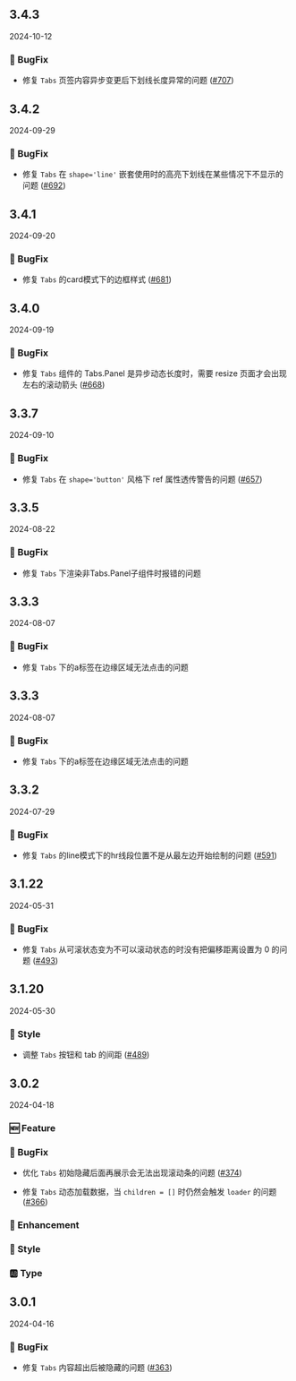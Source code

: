 ## 3.4.3
2024-10-12

### 🐞 BugFix

- 修复 `Tabs` 页签内容异步变更后下划线长度异常的问题 ([#707](https://github.com/sheinsight/shineout-next/pull/707))

## 3.4.2
2024-09-29

### 🐞 BugFix

- 修复 `Tabs` 在 `shape='line'` 嵌套使用时的高亮下划线在某些情况下不显示的问题 ([#692](https://github.com/sheinsight/shineout-next/pull/692))


## 3.4.1
2024-09-20

### 🐞 BugFix

- 修复 `Tabs` 的card模式下的边框样式 ([#681](https://github.com/sheinsight/shineout-next/pull/681))

## 3.4.0
2024-09-19

### 🐞 BugFix

- 修复 `Tabs` 组件的 Tabs.Panel 是异步动态长度时，需要 resize 页面才会出现左右的滚动箭头 ([#668](https://github.com/sheinsight/shineout-next/pull/668))

## 3.3.7
2024-09-10

### 🐞 BugFix

- 修复 `Tabs` 在 `shape='button'` 风格下 ref 属性透传警告的问题 ([#657](https://github.com/sheinsight/shineout-next/pull/657))

## 3.3.5
2024-08-22

### 🐞 BugFix

- 修复 `Tabs` 下渲染非Tabs.Panel子组件时报错的问题

## 3.3.3
2024-08-07

### 🐞 BugFix

- 修复 `Tabs` 下的a标签在边缘区域无法点击的问题

## 3.3.3
2024-08-07

### 🐞 BugFix

- 修复 `Tabs` 下的a标签在边缘区域无法点击的问题

## 3.3.2
2024-07-29

### 🐞 BugFix

- 修复 `Tabs` 的line模式下的hr线段位置不是从最左边开始绘制的问题 ([#591](https://github.com/sheinsight/shineout-next/pull/591))

## 3.1.22
2024-05-31

### 🐞 BugFix

- 修复 `Tabs` 从可滚状态变为不可以滚动状态的时没有把偏移距离设置为 0 的问题  ([#493](https://github.com/sheinsight/shineout-next/pull/493))

## 3.1.20
2024-05-30
### 💅 Style

- 调整 `Tabs` 按钮和 tab 的间距 ([#489](https://github.com/sheinsight/shineout-next/pull/489)) 

## 3.0.2
2024-04-18

### 🆕 Feature

### 🐞 BugFix

- 优化 `Tabs` 初始隐藏后面再展示会无法出现滚动条的问题 ([#374](https://github.com/sheinsight/shineout-next/pull/374))

- 修复 `Tabs` 动态加载数据，当 `children = []` 时仍然会触发 `loader` 的问题 ([#366](https://github.com/sheinsight/shineout-next/pull/366))

### 💎 Enhancement

### 💅 Style

### 🆎 Type


## 3.0.1
2024-04-16

### 🐞 BugFix

- 修复 `Tabs` 内容超出后被隐藏的问题 ([#363](https://github.com/sheinsight/shineout-next/pull/363))







